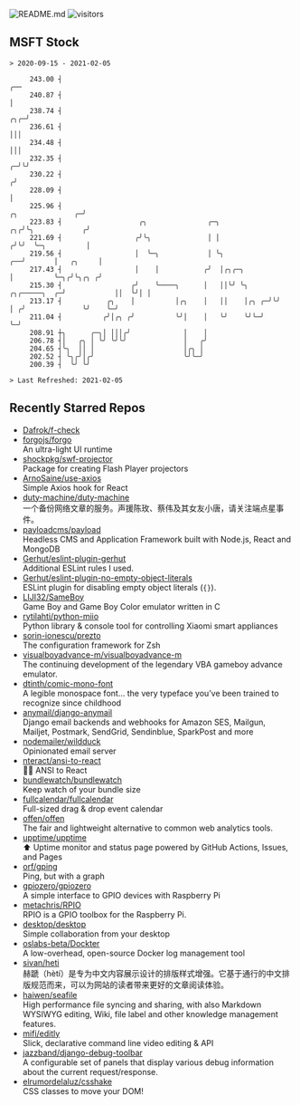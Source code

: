 ![README.md](https://github.com/Gerhut/Gerhut/workflows/README.md/badge.svg)
![visitors](https://visitors.vercel.app/Gerhut/Gerhut?token=8cf69d1f6813d272ef062726b6070c9be4ff72038cfe5a7ded7384a8da65d866)

## MSFT Stock

```
> 2020-09-15 - 2021-02-05

     243.00 ┤                                                                                                ╭── 
     240.87 ┤                                                                                                │   
     238.74 ┤                                                                                            ╭╮╭─╯   
     236.61 ┤                                                                                            │││     
     234.48 ┤                                                                                            │││     
     232.35 ┤                                                                                          ╭─╯╰╯     
     230.22 ┤                                                                                         ╭╯         
     228.09 ┤                                                                                         │          
     225.96 ┤                                                                       ╭╮              ╭─╯          
     223.83 ┤                   ╭╮               ╭─╮                             ╭╮╭╯╰╮            ╭╯            
     221.69 ┤                  ╭╯╰╮              │ │                            ╭╯╰╯  ╰─╮          │             
     219.56 ┤                  │  ╰─╮            │ ╰╮                        ╭──╯       │   ╭╮     │             
     217.43 ┤                  │    │           ╭╯  │╭╮╭─╮                   │          ╰─╮╭╯╰╮╭╮ ╭╯             
     215.30 ┤                 ╭╯    ╰────╮      │   ││╰╯ ╰╮     ╭╮╭─────╮  ╭─╯            ││  ╰╯│ │              
     213.17 ┤           ╭╮    │          │╭╮    │   ││    │╭╮ ╭─╯╰╯     │ ╭╯              ╰╯    ╰─╯              
     211.04 ┤          ╭╯│╭╮ ╭╯          ╰╯│    │   ╰╯    ╰╯╰─╯         ╰─╯                                      
     208.91 ┼╮      ╭─╮│ │││╭╯             │    │                                                                
     206.78 ┤│   ╭╮ │ ╰╯ ╰╯╰╯              │   ╭╯                                                                
     204.65 ┤╰╮  ││ │                      │╭╮ │                                                                 
     202.52 ┤ ╰╮╭╯│╭╯                      ╰╯╰─╯                                                                 
     200.39 ┤  ╰╯ ╰╯                                                                                             

> Last Refreshed: 2021-02-05
```

## Recently Starred Repos

- [Dafrok/f-check](https://github.com/Dafrok/f-check)  
- [forgojs/forgo](https://github.com/forgojs/forgo)  
  An ultra-light UI runtime
- [shockpkg/swf-projector](https://github.com/shockpkg/swf-projector)  
  Package for creating Flash Player projectors
- [ArnoSaine/use-axios](https://github.com/ArnoSaine/use-axios)  
  Simple Axios hook for React
- [duty-machine/duty-machine](https://github.com/duty-machine/duty-machine)  
  一个备份网络文章的服务。声援陈玫、蔡伟及其女友小唐，请关注端点星事件。
- [payloadcms/payload](https://github.com/payloadcms/payload)  
  Headless CMS and Application Framework built with Node.js, React and MongoDB
- [Gerhut/eslint-plugin-gerhut](https://github.com/Gerhut/eslint-plugin-gerhut)  
  Additional ESLint rules I used.
- [Gerhut/eslint-plugin-no-empty-object-literals](https://github.com/Gerhut/eslint-plugin-no-empty-object-literals)  
  ESLint plugin for disabling empty object literals (`{}`).
- [LIJI32/SameBoy](https://github.com/LIJI32/SameBoy)  
  Game Boy and Game Boy Color emulator written in C
- [rytilahti/python-miio](https://github.com/rytilahti/python-miio)  
  Python library & console tool for controlling Xiaomi smart appliances
- [sorin-ionescu/prezto](https://github.com/sorin-ionescu/prezto)  
  The configuration framework for Zsh
- [visualboyadvance-m/visualboyadvance-m](https://github.com/visualboyadvance-m/visualboyadvance-m)  
  The continuing development of the legendary VBA gameboy advance emulator.
- [dtinth/comic-mono-font](https://github.com/dtinth/comic-mono-font)  
  A legible monospace font... the very typeface you’ve been trained to recognize since childhood
- [anymail/django-anymail](https://github.com/anymail/django-anymail)  
  Django email backends and webhooks for Amazon SES, Mailgun, Mailjet, Postmark, SendGrid, Sendinblue, SparkPost and more
- [nodemailer/wildduck](https://github.com/nodemailer/wildduck)  
  Opinionated email server
- [nteract/ansi-to-react](https://github.com/nteract/ansi-to-react)  
  :guardsman: ANSI to React
- [bundlewatch/bundlewatch](https://github.com/bundlewatch/bundlewatch)  
  Keep watch of your bundle size
- [fullcalendar/fullcalendar](https://github.com/fullcalendar/fullcalendar)  
  Full-sized drag & drop event calendar
- [offen/offen](https://github.com/offen/offen)  
  The fair and lightweight alternative to common web analytics tools. 
- [upptime/upptime](https://github.com/upptime/upptime)  
  ⬆️ Uptime monitor and status page powered by GitHub Actions, Issues, and Pages
- [orf/gping](https://github.com/orf/gping)  
  Ping, but with a graph
- [gpiozero/gpiozero](https://github.com/gpiozero/gpiozero)  
  A simple interface to GPIO devices with Raspberry Pi
- [metachris/RPIO](https://github.com/metachris/RPIO)  
  RPIO is a GPIO toolbox for the Raspberry Pi.
- [desktop/desktop](https://github.com/desktop/desktop)  
  Simple collaboration from your desktop
- [oslabs-beta/Dockter](https://github.com/oslabs-beta/Dockter)  
  A low-overhead, open-source Docker log management tool
- [sivan/heti](https://github.com/sivan/heti)  
  赫蹏（hètí）是专为中文内容展示设计的排版样式增强。它基于通行的中文排版规范而来，可以为网站的读者带来更好的文章阅读体验。
- [haiwen/seafile](https://github.com/haiwen/seafile)  
  High performance file syncing and sharing, with also Markdown WYSIWYG editing, Wiki, file label and other knowledge management features.
- [mifi/editly](https://github.com/mifi/editly)  
  Slick, declarative command line video editing & API
- [jazzband/django-debug-toolbar](https://github.com/jazzband/django-debug-toolbar)  
  A configurable set of panels that display various debug information about the current request/response.
- [elrumordelaluz/csshake](https://github.com/elrumordelaluz/csshake)  
  CSS classes to move your DOM!
